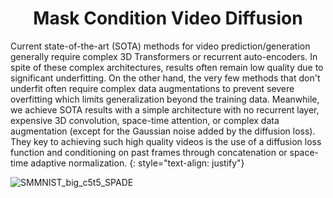 <h1 align="center">Mask Condition Video Diffusion</h1>

Current state-of-the-art (SOTA) methods for video prediction/generation generally require complex 3D Transformers or recurrent auto-encoders. In spite of these complex architectures, results often remain low quality due to significant underfitting. On the other hand, the very few methods that don't underfit often require complex data augmentations to prevent severe overfitting which limits generalization beyond the training data. Meanwhile, we achieve SOTA results with a simple architecture with no recurrent layer, expensive 3D convolution, space-time attention, or complex data augmentation (except for the Gaussian noise added by the diffusion loss). They key to achieving such high quality videos is the use of a diffusion loss function and conditioning on past frames through concatenation or space-time adaptive normalization.
{: style="text-align: justify"}

![SMMNIST_big_c5t5_SPADE](./SMMNIST_big_c5t5_SPADE_videos_300000.gif "SMMNIST c5t5")

